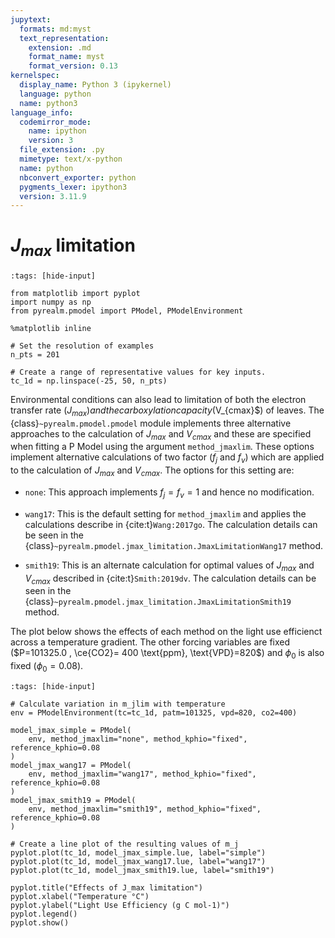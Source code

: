 ```yaml
---
jupytext:
  formats: md:myst
  text_representation:
    extension: .md
    format_name: myst
    format_version: 0.13
kernelspec:
  display_name: Python 3 (ipykernel)
  language: python
  name: python3
language_info:
  codemirror_mode:
    name: ipython
    version: 3
  file_extension: .py
  mimetype: text/x-python
  name: python
  nbconvert_exporter: python
  pygments_lexer: ipython3
  version: 3.11.9
---
```


# $J_{max}$ limitation

```{code-cell} ipython3
:tags: [hide-input]

from matplotlib import pyplot
import numpy as np
from pyrealm.pmodel import PModel, PModelEnvironment

%matplotlib inline

# Set the resolution of examples
n_pts = 201

# Create a range of representative values for key inputs.
tc_1d = np.linspace(-25, 50, n_pts)
```

Environmental conditions can also lead to limitation of both the electron transfer rate
($J_{max})and the carboxylation capacity ($V_{cmax}$) of leaves. The
{class}`~pyrealm.pmodel.pmodel` module implements three alternative approaches to the
calculation of $J_{max}$ and $V_{cmax}$ and these are specified when fitting a P Model
using the argument `method_jmaxlim`. These options implement alternative calculations of
two factor ($f_j$ and $f_v$) which are applied to the calculation of $J_{max}$ and
$V_{cmax}$. The options for this setting are:

* `none`: This approach implements $f_j  = f_v = 1$ and hence no modification.
* `wang17`: This is the default setting for `method_jmaxlim` and applies the
  calculations describe in  {cite:t}`Wang:2017go`. The calculation details can be
  seen in the {class}`~pyrealm.pmodel.jmax_limitation.JmaxLimitationWang17` method.

* `smith19`: This is an alternate calculation for optimal values of $J_{max}$
  and $V_{cmax}$ described in {cite:t}`Smith:2019dv`. The calculation details can be
  seen in the {class}`~pyrealm.pmodel.jmax_limitation.JmaxLimitationSmith19` method.

The plot below shows the effects of each method on the light use efficienct across a
temperature gradient. The other forcing variables are fixed ($P=101325.0 , \ce{CO2}= 400
\text{ppm}, \text{VPD}=820$) and $\phi_0$ is also fixed ($\phi_0=0.08$).

```{code-cell} ipython3
:tags: [hide-input]

# Calculate variation in m_jlim with temperature
env = PModelEnvironment(tc=tc_1d, patm=101325, vpd=820, co2=400)

model_jmax_simple = PModel(
    env, method_jmaxlim="none", method_kphio="fixed", reference_kphio=0.08
)
model_jmax_wang17 = PModel(
    env, method_jmaxlim="wang17", method_kphio="fixed", reference_kphio=0.08
)
model_jmax_smith19 = PModel(
    env, method_jmaxlim="smith19", method_kphio="fixed", reference_kphio=0.08
)

# Create a line plot of the resulting values of m_j
pyplot.plot(tc_1d, model_jmax_simple.lue, label="simple")
pyplot.plot(tc_1d, model_jmax_wang17.lue, label="wang17")
pyplot.plot(tc_1d, model_jmax_smith19.lue, label="smith19")

pyplot.title("Effects of J_max limitation")
pyplot.xlabel("Temperature °C")
pyplot.ylabel("Light Use Efficiency (g C mol-1)")
pyplot.legend()
pyplot.show()
```
